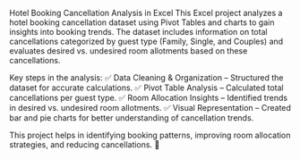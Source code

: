 Hotel Booking Cancellation Analysis in Excel
This Excel project analyzes a hotel booking cancellation dataset using Pivot Tables and charts to gain insights into booking trends. The dataset includes information on total cancellations categorized by guest type (Family, Single, and Couples) and evaluates desired vs. undesired room allotments based on these cancellations.

Key steps in the analysis:
✅ Data Cleaning & Organization – Structured the dataset for accurate calculations.
✅ Pivot Table Analysis – Calculated total cancellations per guest type.
✅ Room Allocation Insights – Identified trends in desired vs. undesired room allotments.
✅ Visual Representation – Created bar and pie charts for better understanding of cancellation trends.

This project helps in identifying booking patterns, improving room allocation strategies, and reducing cancellations. 🚀
